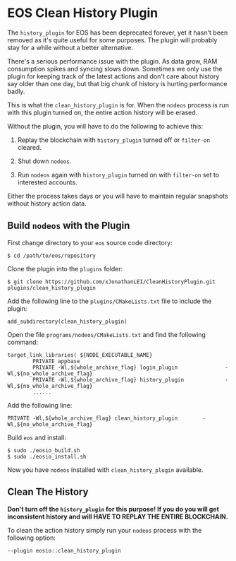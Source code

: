 # EOS Clean History Plugin

The `history_plugin` for EOS has been deprecated forever, yet it hasn't been removed as it's quite useful for some purposes. The plugin will probably stay for a while without a better alternative.

There's a serious performance issue with the plugin. As data grow, RAM consumption spikes and syncing slows down. Sometimes we only use the plugin for keeping track of the latest actions and don't care about history say older than one day, but that big chunk of history is hurting performance badly.

This is what the `clean_history_plugin` is for. When the `nodeos` process is run with this plugin turned on, the entire action history will be erased.

Without the plugin, you will have to do the following to achieve this:

1. Replay the blockchain with `history_plugin` turned off or `filter-on` cleared.

2. Shut down `nodeos`.

3. Run `nodeos` again with `history_plugin` turned on with `filter-on` set to interested accounts.

Either the process takes days or you will have to maintain regular snapshots without history action data.

## Build `nodeos` with the Plugin

First change directory to your `eos` source code directory:

    $ cd /path/to/eos/repository

Clone the plugin into the `plugins` folder:

    $ git clone https://github.com/xJonathanLEI/CleanHistoryPlugin.git plugins/clean_history_plugin

Add the following line to the `plugins/CMakeLists.txt` file to include the plugin:

    add_subdirectory(clean_history_plugin)

Open the file `programs/nodeos/CMakeLists.txt` and find the following command:

    target_link_libraries( ${NODE_EXECUTABLE_NAME}
            PRIVATE appbase
            PRIVATE -Wl,${whole_archive_flag} login_plugin               -Wl,${no_whole_archive_flag}
            PRIVATE -Wl,${whole_archive_flag} history_plugin             -Wl,${no_whole_archive_flag}
            ......

Add the following line:

    PRIVATE -Wl,${whole_archive_flag} clean_history_plugin        -Wl,${no_whole_archive_flag}

Build `eos` and install:

    $ sudo ./eosio_build.sh
    $ sudo ./eosio_install.sh

Now you have `nodeos` installed with `clean_history_plugin` available.

## Clean The History

**Don't turn off the `history_plugin` for this purpose! If you do you will get inconsistent history and will HAVE TO REPLAY THE ENTIRE BLOCKCHAIN.**

To clean the action history simply run your `nodeos` process with the following option:

    --plugin eosio::clean_history_plugin
